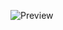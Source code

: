 ![Preview]([http://url/to/img.png](https://github.com/shanekelly/EntertainmentPortal/blob/main/EntertainmentPortal.png))
